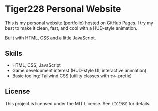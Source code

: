 # Tiger228 Personal Website

This is my personal website (portfolio) hosted on GitHub Pages. I try my best to make it clean, fast, and cool with a HUD-style animation.

Built with HTML, CSS and a little JavaScript.

## Skills
- HTML, CSS, JavaScript
- Game development interest (HUD-style UI, interactive animation)
- Basic tooling: Tailwind CSS (utility classes with `tw-` prefix)

## License
This project is licensed under the MIT License. See `LICENSE` for details.


